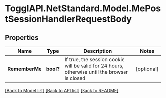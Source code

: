 # TogglAPI.NetStandard.Model.MePostSessionHandlerRequestBody
## Properties

Name | Type | Description | Notes
------------ | ------------- | ------------- | -------------
**RememberMe** | **bool?** | If true, the session cookie will be valid for 24 hours, otherwise until the browser is closed | [optional] 

[[Back to Model list]](../README.md#documentation-for-models) [[Back to API list]](../README.md#documentation-for-api-endpoints) [[Back to README]](../README.md)


